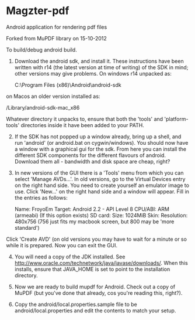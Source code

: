 # Magzter-pdf
Android application for rendering pdf files

Forked from MuPDF library on 15-10-2012


To build/debug android build.

1) Download the android sdk, and install it. These instructions have been
written with r14 (the latest version at time of writing) of the SDK in mind;
other versions may give problems. On windows r14 unpacked as:

   C:\Program Files (x86)\Android\android-sdk

on Macos an older version installed as:

   /Library/android-sdk-mac_x86

Whatever directory it unpacks to, ensure that both the 'tools' and
'platform-tools' directories inside it have been added to your PATH.

2) If the SDK has not popped up a window already, bring up a shell, and run
'android' (or android.bat on cygwin/windows). You should now have a window
with a graphical gui for the sdk. From here you can install the different SDK
components for the different flavours of android. Download them all -
bandwidth and disk space are cheap, right?

3) In new versions of the GUI there is a 'Tools' menu from which you can
select 'Manage AVDs...'. In old versions, go to the Virtual Devices entry
on the right hand side. You need to create yourself an emulator image to
use. Click 'New...' on the right hand side and a window will appear. Fill
in the entries as follows:

     Name: FroyoEm
     Target: Android 2.2 - API Level 8
     CPU/ABI: ARM (armeabi)     (If this option exists)
     SD card: Size: 1024MiB
     Skin: Resolution: 480x756  (756 just fits my macbook screen, but 800 may
     	   	       		 be 'more standard')

Click 'Create AVD' (on old versions you may have to wait for a minute or
so while it is prepared. Now you can exit the GUI.

4) You will need a copy of the JDK installed. See
<http://www.oracle.com/technetwork/java/javase/downloads/>. When this
installs, ensure that JAVA_HOME is set to point to the installation
directory.

5) Now we are ready to build mupdf for Android. Check out a copy of MuPDF
(but you've done that already, cos you're reading this, right?).

6) Copy the android/local.properties.sample file to be
android/local.properties and edit the contents to match your setup.

